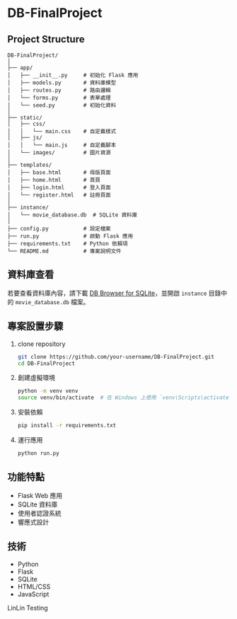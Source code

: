 # DB-FinalProject

## Project Structure

```
DB-FinalProject/
│
├── app/
│   ├── __init__.py     # 初始化 Flask 應用
│   ├── models.py       # 資料庫模型
│   ├── routes.py       # 路由邏輯
│   └── forms.py        # 表單處理
│   └── seed.py         # 初始化資料
│
├── static/
│   ├── css/
│   │   └── main.css    # 自定義樣式
│   ├── js/
│   │   └── main.js     # 自定義腳本
│   └── images/         # 圖片資源
│
├── templates/
│   ├── base.html       # 母版頁面
│   ├── home.html       # 首頁
│   ├── login.html      # 登入頁面
│   └── register.html   # 註冊頁面
│
├── instance/
│   └── movie_database.db  # SQLite 資料庫
│
├── config.py           # 設定檔案
├── run.py              # 啟動 Flask 應用
├── requirements.txt    # Python 依賴項
└── README.md           # 專案說明文件
```

## 資料庫查看

若要查看資料庫內容，請下載 [DB Browser for SQLite](https://sqlitebrowser.org/)，並開啟 `instance` 目錄中的 `movie_database.db` 檔案。

## 專案設置步驟

1. clone repository

   ```bash
   git clone https://github.com/your-username/DB-FinalProject.git
   cd DB-FinalProject
   ```

2. 創建虛擬環境

   ```bash
   python -m venv venv
   source venv/bin/activate  # 在 Windows 上使用 `venv\Scripts\activate`
   ```

3. 安裝依賴

   ```bash
   pip install -r requirements.txt
   ```

4. 運行應用
   ```bash
   python run.py
   ```

## 功能特點

- Flask Web 應用
- SQLite 資料庫
- 使用者認證系統
- 響應式設計

## 技術

- Python
- Flask
- SQLite
- HTML/CSS
- JavaScript


LinLin Testing